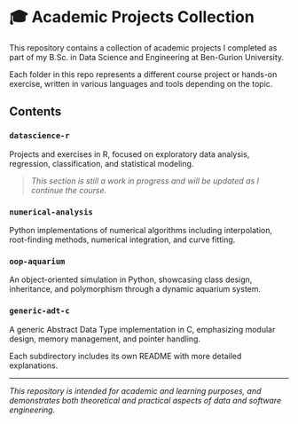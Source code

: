 # 🎓 Academic Projects Collection

This repository contains a collection of academic projects I completed as part of my B.Sc. in Data Science and Engineering at Ben-Gurion University.

Each folder in this repo represents a different course project or hands-on exercise, written in various languages and tools depending on the topic.

##  Contents

###  `datascience-r`
Projects and exercises in R, focused on exploratory data analysis, regression, classification, and statistical modeling.  
>  *This section is still a work in progress and will be updated as I continue the course.*

###  `numerical-analysis`
Python implementations of numerical algorithms including interpolation, root-finding methods, numerical integration, and curve fitting.

###  `oop-aquarium`
An object-oriented simulation in Python, showcasing class design, inheritance, and polymorphism through a dynamic aquarium system.

###  `generic-adt-c`
A generic Abstract Data Type implementation in C, emphasizing modular design, memory management, and pointer handling.


Each subdirectory includes its own README with more detailed explanations.

---

*This repository is intended for academic and learning purposes, and demonstrates both theoretical and practical aspects of data and software engineering.*
